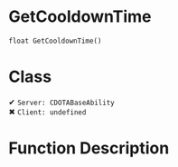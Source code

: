 # GetCooldownTime
```
float GetCooldownTime()
```
# Class
✔ `Server: CDOTABaseAbility`  
✖ `Client: undefined`  

# Function Description

